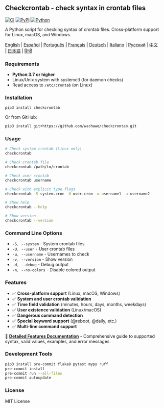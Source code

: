 ## Checkcrontab - check syntax in crontab files

[![CI](https://github.com/wachawo/checkcrontab/actions/workflows/ci.yml/badge.svg)](https://github.com/wachawo/checkcrontab/actions/workflows/ci.yml)
[![PyPI](https://img.shields.io/pypi/v/checkcrontab.svg)](https://pypi.org/project/checkcrontab/)
[![Python](https://img.shields.io/pypi/pyversions/checkcrontab.svg)](https://pypi.org/project/checkcrontab/)

A Python script for checking syntax of crontab files. Cross-platform support for Linux, macOS, and Windows.

[English](../README.md) | [Español](README_ES.md) | [Português](README_PT.md) | [Français](README_FR.md) | [Deutsch](README_DE.md) | [Italiano](README_IT.md) | [Русский](README_RU.md) | [中文](README_ZH.md) | [日本語](README_JA.md) | [हिन्दी](README_HI.md)

### Requirements

- **Python 3.7 or higher**
- Linux/Unix system with systemctl (for daemon checks)
- Read access to `/etc/crontab` (on Linux)

### Installation

```bash
pip3 install checkcrontab
```

Or from GitHub:

```bash
pip3 install git+https://github.com/wachawo/checkcrontab.git
```

### Usage

```bash
# Check system crontab (Linux only)
checkcrontab

# Check crontab file
checkcrontab /path/to/crontab

# Check user crontab
checkcrontab username

# Check with explicit type flags
checkcrontab -S system.cron -U user.cron -u username1 -u username2

# Show help
checkcrontab --help

# Show version
checkcrontab --version
```

### Command Line Options

- `-S, --system` - System crontab files
- `-U, --user` - User crontab files  
- `-u, --username` - Usernames to check
- `-v, --version` - Show version
- `-d, --debug` - Debug output
- `-n, --no-colors` - Disable colored output

### Features

- ✅ **Cross-platform support** (Linux, macOS, Windows)
- ✅ **System and user crontab validation**
- ✅ **Time field validation** (minutes, hours, days, months, weekdays)
- ✅ **User existence validation** (Linux/macOS)
- ✅ **Dangerous command detection**
- ✅ **Special keyword support** (@reboot, @daily, etc.)
- ✅ **Multi-line command support**

📖 **[Detailed Features Documentation](FEATURES.md)** - Comprehensive guide to supported syntax, valid values, examples, and error messages.

### Development Tools

```bash
pip3 install pre-commit flake8 pytest mypy ruff
pre-commit install
pre-commit run --all-files
pre-commit autoupdate
```

### License

MIT License
